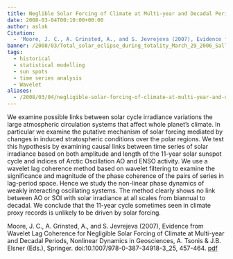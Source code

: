 ```yaml
---
title: Neglible Solar Forcing of Climate at Multi-year and Decadal Periods.
date: 2008-03-04T00:10:00+00:00
author: aslak
Citation:
  - 'Moore, J. C., A. Grinsted, A., and S. Jevrejeva (2007), Evidence from Wavelet Lag Coherence for Negligible Solar Forcing of Climate at Multi-year and Decadal Periods, Nonlinear Dynamics in Geosciences, A. Tsonis & J.B. Elsner (Eds.), Springer. doi:10.1007/978-0-387-34918-3_25, 457-464.'
banner: /2008/03/Total_solar_eclipse_during_totality_March_29_2006_Sallum_Egypt.jpg
tags:
  - historical
  - statistical modelling
  - sun spots
  - time series analysis
  - Wavelet
aliases:
  - /2008/03/04/negligible-solar-forcing-of-climate-at-multi-year-and-decadal-periods/
---
```

We examine possible links between solar cycle irradiance variations the large atmospheric circulation systems that affect whole planet’s climate. In particular we examine the putative mechanism of solar forcing mediated by changes in induced stratospheric conditions over the polar regions. <!--more--> We test this hypothesis by examining causal links between time series of solar irradiance based on both amplitude and length of the 11-year solar sunspot cycle and indices of Arctic Oscillation AO and ENSO activity. We use a wavelet lag coherence method based on wavelet filtering to examine the significance and magnitude of the phase coherence of the pairs of series in lag-period space. Hence we study the non-linear phase dynamics of weakly interacting oscillating systems. The method clearly shows no link between AO or SOI with solar irradiance at all scales from biannual to decadal. We conclude that the 11-year cycle sometimes seen in climate proxy records is unlikely to be driven by solar forcing.

Moore, J. C., A. Grinsted, A., and S. Jevrejeva (2007), Evidence from Wavelet Lag Coherence for Negligible Solar Forcing of Climate at Multi-year and Decadal Periods, Nonlinear Dynamics in Geosciences, A. Tsonis & J.B. Elsner (Eds.), Springer. doi:10.1007/978-0-387-34918-3_25, 457-464. [pdf](/2016/03/moore-book07-wavelet-lag-reg-solar-forcing.pdf)
